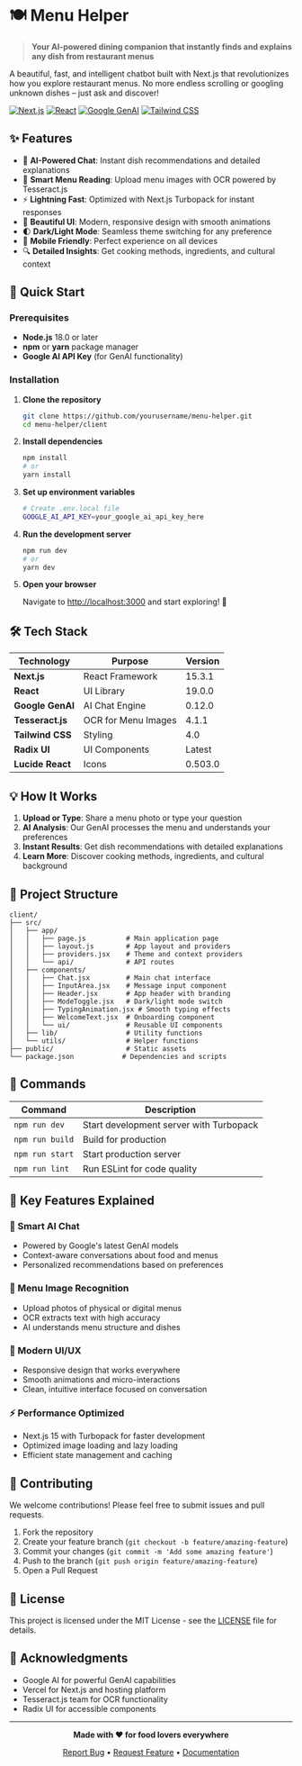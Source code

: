 # 🍽️ Menu Helper

> **Your AI-powered dining companion that instantly finds and explains any dish from restaurant menus**

A beautiful, fast, and intelligent chatbot built with Next.js that revolutionizes how you explore restaurant menus. No more endless scrolling or googling unknown dishes – just ask and discover!

[![Next.js](https://img.shields.io/badge/Next.js-15.3.1-black?style=flat-square&logo=next.js)](https://nextjs.org)
[![React](https://img.shields.io/badge/React-19.0.0-blue?style=flat-square&logo=react)](https://reactjs.org)
[![Google GenAI](https://img.shields.io/badge/Google_GenAI-Powered-green?style=flat-square&logo=google)](https://ai.google.dev)
[![Tailwind CSS](https://img.shields.io/badge/Tailwind-4.0-38bdf8?style=flat-square&logo=tailwind-css)](https://tailwindcss.com)

## ✨ Features

- 🤖 **AI-Powered Chat**: Instant dish recommendations and detailed explanations
- 📸 **Smart Menu Reading**: Upload menu images with OCR powered by Tesseract.js
- ⚡ **Lightning Fast**: Optimized with Next.js Turbopack for instant responses
- 🎨 **Beautiful UI**: Modern, responsive design with smooth animations
- 🌓 **Dark/Light Mode**: Seamless theme switching for any preference
- 📱 **Mobile Friendly**: Perfect experience on all devices
- 🔍 **Detailed Insights**: Get cooking methods, ingredients, and cultural context

## 🚀 Quick Start

### Prerequisites

- **Node.js** 18.0 or later
- **npm** or **yarn** package manager
- **Google AI API Key** (for GenAI functionality)

### Installation

1. **Clone the repository**

   ```bash
   git clone https://github.com/yourusername/menu-helper.git
   cd menu-helper/client
   ```

2. **Install dependencies**

   ```bash
   npm install
   # or
   yarn install
   ```

3. **Set up environment variables**

   ```bash
   # Create .env.local file
   GOOGLE_AI_API_KEY=your_google_ai_api_key_here
   ```

4. **Run the development server**

   ```bash
   npm run dev
   # or
   yarn dev
   ```

5. **Open your browser**

   Navigate to [http://localhost:3000](http://localhost:3000) and start exploring! 🎉

## 🛠️ Tech Stack

| Technology       | Purpose             | Version |
| ---------------- | ------------------- | ------- |
| **Next.js**      | React Framework     | 15.3.1  |
| **React**        | UI Library          | 19.0.0  |
| **Google GenAI** | AI Chat Engine      | 0.12.0  |
| **Tesseract.js** | OCR for Menu Images | 4.1.1   |
| **Tailwind CSS** | Styling             | 4.0     |
| **Radix UI**     | UI Components       | Latest  |
| **Lucide React** | Icons               | 0.503.0 |

## 💡 How It Works

1. **Upload or Type**: Share a menu photo or type your question
2. **AI Analysis**: Our GenAI processes the menu and understands your preferences
3. **Instant Results**: Get dish recommendations with detailed explanations
4. **Learn More**: Discover cooking methods, ingredients, and cultural background

## 📁 Project Structure

```
client/
├── src/
│   ├── app/
│   │   ├── page.js          # Main application page
│   │   ├── layout.js        # App layout and providers
│   │   ├── providers.jsx    # Theme and context providers
│   │   └── api/             # API routes
│   ├── components/
│   │   ├── Chat.jsx         # Main chat interface
│   │   ├── InputArea.jsx    # Message input component
│   │   ├── Header.jsx       # App header with branding
│   │   ├── ModeToggle.jsx   # Dark/light mode switch
│   │   ├── TypingAnimation.jsx # Smooth typing effects
│   │   ├── WelcomeText.jsx  # Onboarding component
│   │   └── ui/              # Reusable UI components
│   ├── lib/                 # Utility functions
│   └── utils/               # Helper functions
├── public/                  # Static assets
└── package.json            # Dependencies and scripts
```

## 🎯 Commands

| Command         | Description                             |
| --------------- | --------------------------------------- |
| `npm run dev`   | Start development server with Turbopack |
| `npm run build` | Build for production                    |
| `npm run start` | Start production server                 |
| `npm run lint`  | Run ESLint for code quality             |

## 🌟 Key Features Explained

### 🤖 Smart AI Chat

- Powered by Google's latest GenAI models
- Context-aware conversations about food and menus
- Personalized recommendations based on preferences

### 📸 Menu Image Recognition

- Upload photos of physical or digital menus
- OCR extracts text with high accuracy
- AI understands menu structure and dishes

### 🎨 Modern UI/UX

- Responsive design that works everywhere
- Smooth animations and micro-interactions
- Clean, intuitive interface focused on conversation

### ⚡ Performance Optimized

- Next.js 15 with Turbopack for faster development
- Optimized image loading and lazy loading
- Efficient state management and caching

## 🤝 Contributing

We welcome contributions! Please feel free to submit issues and pull requests.

1. Fork the repository
2. Create your feature branch (`git checkout -b feature/amazing-feature`)
3. Commit your changes (`git commit -m 'Add some amazing feature'`)
4. Push to the branch (`git push origin feature/amazing-feature`)
5. Open a Pull Request

## 📄 License

This project is licensed under the MIT License - see the [LICENSE](LICENSE) file for details.

## 🙏 Acknowledgments

- Google AI for powerful GenAI capabilities
- Vercel for Next.js and hosting platform
- Tesseract.js team for OCR functionality
- Radix UI for accessible components

---

<div align="center">

**Made with ❤️ for food lovers everywhere**

[Report Bug](https://github.com/adwaithpj/MenuHelper/issues) • [Request Feature](https://github.com/adwaithpj/MenuHelper/issues) • [Documentation](https://github.com/adwaithpj/MenuHelper/wiki)

</div>
